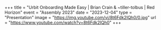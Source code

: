 +++
title = "Urbit Onboarding Made Easy | Brian Crain & ~tiller-tolbus | Red Horizon"
event = "Assembly 2023"
date = "2023-12-04"
type = "Presentation"
image = "https://img.youtube.com/vi/8t6Fdk2IQh0/0.jpg"
url = "https://www.youtube.com/watch?v=8t6Fdk2IQh0"
+++